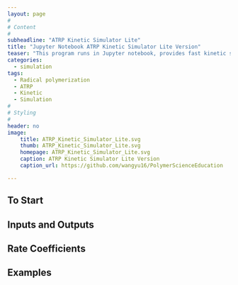 ```yaml
---
layout: page
#
# Content
#
subheadline: "ATRP Kinetic Simulator Lite"
title: "Jupyter Notebook ATRP Kinetic Simulator Lite Version"
teaser: "This program runs in Jupyter notebook, provides fast kinetic simulation for conventional radical polymerization and different types of ATRP. The output includes concentration changes of all species but no molecular weight distribution information is provided."
categories:
  - simulation
tags:
  - Radical polymerization
  - ATRP
  - Kinetic
  - Simulation
#
# Styling
#
header: no
image:
    title: ATRP_Kinetic_Simulator_Lite.svg
    thumb: ATRP_Kinetic_Simulator_Lite.svg
    homepage: ATRP_Kinetic_Simulator_Lite.svg
    caption: ATRP Kinetic Simulator Lite Version
    caption_url: https://github.com/wangyu16/PolymerScienceEducation

---
```




## To Start


## Inputs and Outputs


## Rate Coefficients


## Examples

